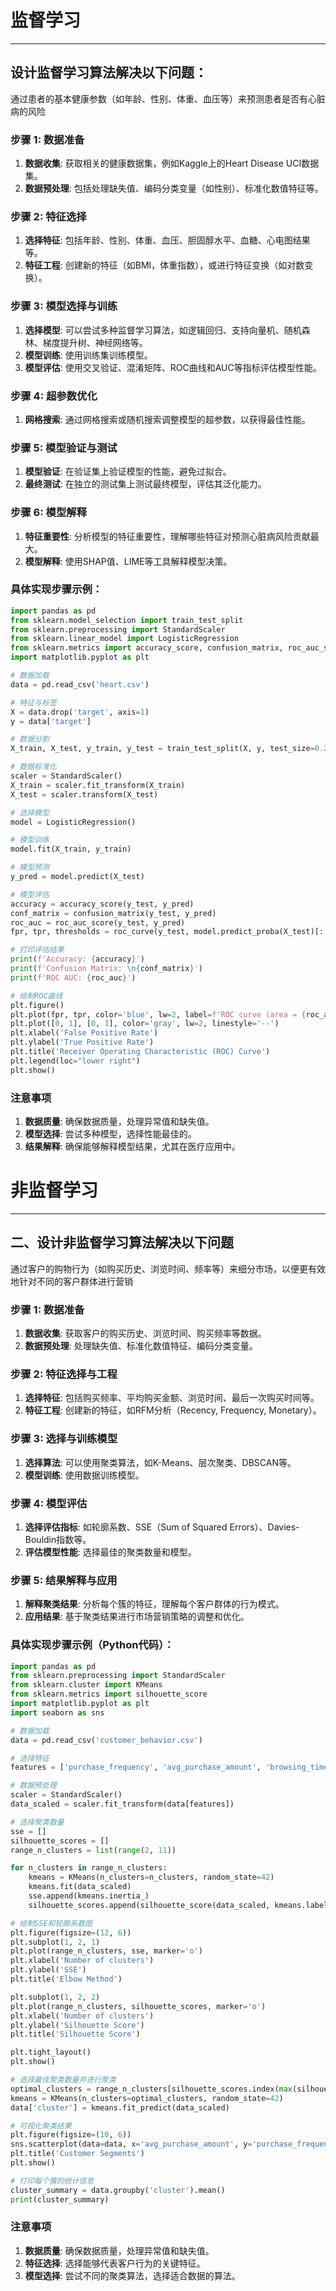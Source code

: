 # 监督学习
---
## 设计监督学习算法解决以下问题：

通过患者的基本健康参数（如年龄、性别、体重、血压等）来预测患者是否有心脏病的风险
### 步骤 1: 数据准备
1. **数据收集**: 获取相关的健康数据集，例如Kaggle上的Heart Disease UCI数据集。
2. **数据预处理**: 包括处理缺失值、编码分类变量（如性别）、标准化数值特征等。

### 步骤 2: 特征选择
1. **选择特征**: 包括年龄、性别、体重、血压、胆固醇水平、血糖、心电图结果等。
2. **特征工程**: 创建新的特征（如BMI，体重指数），或进行特征变换（如对数变换）。

### 步骤 3: 模型选择与训练
1. **选择模型**: 可以尝试多种监督学习算法，如逻辑回归、支持向量机、随机森林、梯度提升树、神经网络等。
2. **模型训练**: 使用训练集训练模型。
3. **模型评估**: 使用交叉验证、混淆矩阵、ROC曲线和AUC等指标评估模型性能。

### 步骤 4: 超参数优化
1. **网格搜索**: 通过网格搜索或随机搜索调整模型的超参数，以获得最佳性能。

### 步骤 5: 模型验证与测试
1. **模型验证**: 在验证集上验证模型的性能，避免过拟合。
2. **最终测试**: 在独立的测试集上测试最终模型，评估其泛化能力。

### 步骤 6: 模型解释
1. **特征重要性**: 分析模型的特征重要性，理解哪些特征对预测心脏病风险贡献最大。
2. **模型解释**: 使用SHAP值、LIME等工具解释模型决策。

### 具体实现步骤示例：

```python
import pandas as pd
from sklearn.model_selection import train_test_split
from sklearn.preprocessing import StandardScaler
from sklearn.linear_model import LogisticRegression
from sklearn.metrics import accuracy_score, confusion_matrix, roc_auc_score, roc_curve
import matplotlib.pyplot as plt

# 数据加载
data = pd.read_csv('heart.csv')

# 特征与标签
X = data.drop('target', axis=1)
y = data['target']

# 数据分割
X_train, X_test, y_train, y_test = train_test_split(X, y, test_size=0.2, random_state=42)

# 数据标准化
scaler = StandardScaler()
X_train = scaler.fit_transform(X_train)
X_test = scaler.transform(X_test)

# 选择模型
model = LogisticRegression()

# 模型训练
model.fit(X_train, y_train)

# 模型预测
y_pred = model.predict(X_test)

# 模型评估
accuracy = accuracy_score(y_test, y_pred)
conf_matrix = confusion_matrix(y_test, y_pred)
roc_auc = roc_auc_score(y_test, y_pred)
fpr, tpr, thresholds = roc_curve(y_test, model.predict_proba(X_test)[:,1])

# 打印评估结果
print(f'Accuracy: {accuracy}')
print(f'Confusion Matrix: \n{conf_matrix}')
print(f'ROC AUC: {roc_auc}')

# 绘制ROC曲线
plt.figure()
plt.plot(fpr, tpr, color='blue', lw=2, label=f'ROC curve (area = {roc_auc:.2f})')
plt.plot([0, 1], [0, 1], color='gray', lw=2, linestyle='--')
plt.xlabel('False Positive Rate')
plt.ylabel('True Positive Rate')
plt.title('Receiver Operating Characteristic (ROC) Curve')
plt.legend(loc="lower right")
plt.show()
```

### 注意事项
1. **数据质量**: 确保数据质量，处理异常值和缺失值。
2. **模型选择**: 尝试多种模型，选择性能最佳的。
3. **结果解释**: 确保能够解释模型结果，尤其在医疗应用中。

# 非监督学习
---
## 二、设计非监督学习算法解决以下问题

通过客户的购物行为（如购买历史、浏览时间、频率等）来细分市场，以便更有效地针对不同的客户群体进行营销

### 步骤 1: 数据准备
1. **数据收集**: 获取客户的购买历史、浏览时间、购买频率等数据。
2. **数据预处理**: 处理缺失值、标准化数值特征、编码分类变量。

### 步骤 2: 特征选择与工程
1. **选择特征**: 包括购买频率、平均购买金额、浏览时间、最后一次购买时间等。
2. **特征工程**: 创建新的特征，如RFM分析（Recency, Frequency, Monetary）。

### 步骤 3: 选择与训练模型
1. **选择算法**: 可以使用聚类算法，如K-Means、层次聚类、DBSCAN等。
2. **模型训练**: 使用数据训练模型。

### 步骤 4: 模型评估
1. **选择评估指标**: 如轮廓系数、SSE（Sum of Squared Errors）、Davies-Bouldin指数等。
2. **评估模型性能**: 选择最佳的聚类数量和模型。

### 步骤 5: 结果解释与应用
1. **解释聚类结果**: 分析每个簇的特征，理解每个客户群体的行为模式。
2. **应用结果**: 基于聚类结果进行市场营销策略的调整和优化。

### 具体实现步骤示例（Python代码）：

```python
import pandas as pd
from sklearn.preprocessing import StandardScaler
from sklearn.cluster import KMeans
from sklearn.metrics import silhouette_score
import matplotlib.pyplot as plt
import seaborn as sns

# 数据加载
data = pd.read_csv('customer_behavior.csv')

# 选择特征
features = ['purchase_frequency', 'avg_purchase_amount', 'browsing_time', 'last_purchase_time']

# 数据预处理
scaler = StandardScaler()
data_scaled = scaler.fit_transform(data[features])

# 选择聚类数量
sse = []
silhouette_scores = []
range_n_clusters = list(range(2, 11))

for n_clusters in range_n_clusters:
    kmeans = KMeans(n_clusters=n_clusters, random_state=42)
    kmeans.fit(data_scaled)
    sse.append(kmeans.inertia_)
    silhouette_scores.append(silhouette_score(data_scaled, kmeans.labels_))

# 绘制SSE和轮廓系数图
plt.figure(figsize=(12, 6))
plt.subplot(1, 2, 1)
plt.plot(range_n_clusters, sse, marker='o')
plt.xlabel('Number of clusters')
plt.ylabel('SSE')
plt.title('Elbow Method')

plt.subplot(1, 2, 2)
plt.plot(range_n_clusters, silhouette_scores, marker='o')
plt.xlabel('Number of clusters')
plt.ylabel('Silhouette Score')
plt.title('Silhouette Score')

plt.tight_layout()
plt.show()

# 选择最佳聚类数量并进行聚类
optimal_clusters = range_n_clusters[silhouette_scores.index(max(silhouette_scores))]
kmeans = KMeans(n_clusters=optimal_clusters, random_state=42)
data['cluster'] = kmeans.fit_predict(data_scaled)

# 可视化聚类结果
plt.figure(figsize=(10, 6))
sns.scatterplot(data=data, x='avg_purchase_amount', y='purchase_frequency', hue='cluster', palette='viridis')
plt.title('Customer Segments')
plt.show()

# 打印每个簇的统计信息
cluster_summary = data.groupby('cluster').mean()
print(cluster_summary)
```

### 注意事项
1. **数据质量**: 确保数据质量，处理异常值和缺失值。
2. **特征选择**: 选择能够代表客户行为的关键特征。
3. **模型选择**: 尝试不同的聚类算法，选择适合数据的算法。
